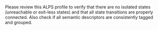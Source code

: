 Please review this ALPS profile to verify that there are no isolated states (unreachable or exit-less states) and that all state transitions are properly connected. Also check if all semantic descriptors are consistently tagged and grouped.
